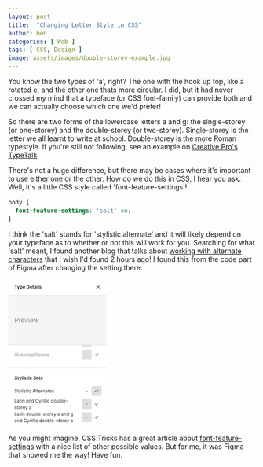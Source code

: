 ```yaml
---
layout: post
title:  "Changing Letter Style in CSS"
author: ben
categories: [ Web ]
tags: [ CSS, Design ]
image: assets/images/double-storey-example.jpg
---
```


You know the two types of 'a', right? The one with the hook up top, like a rotated e, and the other one thats more circular. I did, but it had never crossed my mind that a typeface (or CSS font-family) can provide both and we can actually choose which one we'd prefer!

So there are two forms of the lowercase letters a and g: the single-storey (or one-storey) and the double-storey (or two-storey). Single-storey is the letter we all learnt to write at school. Double-storey is the more Roman typestyle. If you're still not following, see an example on [Creative Pro's TypeTalk](https://creativepro.com/typetalk-two-story-type/).

There's not a huge difference, but there may be cases where it's important to use either one or the other. How do we do this in CSS, I hear you ask. Well, it's a little CSS style called 'font-feature-settings'!

```css
body {
  font-feature-settings: 'salt' on;
}
```

I think the 'salt' stands for 'stylistic alternate' and it will likely depend on your typeface as to whether or not this will work for you. Searching for what 'salt' meant, I found another blog that talks about [working with alternate characters](http://blog.fonts.com/2016/05/27/working-with-alternate-characters/) that I wish I'd found 2 hours ago! I found this from the code part of Figma after changing the setting there.

![alt text](/assets/images/figma-salt.png "Setting alternate font styling in Figma")

As you might imagine, CSS Tricks has a great article about [font-feature-settings](https://css-tricks.com/almanac/properties/f/font-feature-settings/) with a nice list of other possible values. But for me, it was Figma that showed me the way! Have fun.

